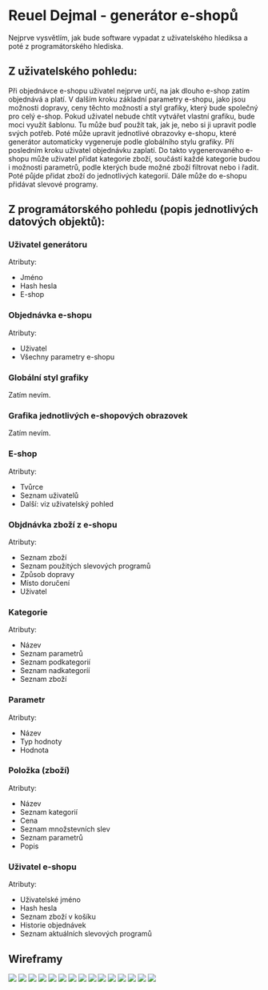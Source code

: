 # Reuel Dejmal - generátor e-shopů
Nejprve vysvětlím, jak bude software vypadat z uživatelského hlediksa a poté z programátorského hlediska.

## Z uživatelského pohledu:
Při objednávce e-shopu uživatel nejprve určí, na jak dlouho e-shop zatím objednává a platí. V dalším kroku základní parametry e-shopu, jako jsou možnosti dopravy, ceny těchto možností a styl grafiky, který bude společný pro celý e-shop. Pokud uživatel nebude chtít vytvářet vlastní grafiku, bude moci využít šablonu. Tu může buď použít tak, jak je, nebo si ji upravit podle svých potřeb. Poté může upravit jednotlivé obrazovky e-shopu, které generátor automaticky vygeneruje podle globálního stylu grafiky. Pří posledním kroku uživatel objednávku zaplatí.
Do takto vygenerovaného e-shopu může uživatel přidat kategorie zboží, součástí každé kategorie budou i možnosti parametrů, podle kterých bude možné zboží filtrovat nebo i řadit. Poté půjde přidat zboží do jednotlivých kategorií. Dále může do e-shopu přidávat slevové programy.

## Z programátorského pohledu (popis jednotlivých datových objektů):

### Uživatel generátoru
Atributy:
- Jméno
- Hash hesla
- E-shop

### Objednávka e-shopu
Atributy:
- Uživatel
- Všechny parametry e-shopu

### Globální styl grafiky
Zatím nevím.

### Grafika jednotlivých e-shopových obrazovek
Zatím nevím.

### E-shop
Atributy:
- Tvůrce
- Seznam uživatelů
- Další: viz uživatelský pohled

### Objdnávka zboží z e-shopu
Atributy:
- Seznam zboží
- Seznam použitých slevových programů
- Způsob dopravy
- Místo doručení
- Uživatel

### Kategorie
Atributy:
- Název
- Seznam parametrů
- Seznam podkategorií
- Seznam nadkategoríí
- Seznam zboží

### Parametr
Atributy:
- Název
- Typ hodnoty
- Hodnota

### Položka (zboží)
Atributy:
- Název
- Seznam kategorií
- Cena
- Seznam množstevních slev
- Seznam parametrů
- Popis

### Uživatel e-shopu
Atributy:
- Uživatelské jméno
- Hash hesla
- Seznam zboží v košíku
- Historie objednávek
- Seznam aktuálních slevových programů

## Wireframy
![](administrace-desktop.jpeg)
![](nastaveni_eshopu-desktop.jpeg)
![](novy_eshop-mobile.jpeg)
![](obnoveni_hesla-desktop.jpeg)
![](obnoveni_hesla-mobiile.jpeg)
![](obnoveni_hesla-okno.jpeg)
![](overeni_emailu-desktop.jpeg)
![](overeni_emailu-mobile.jpeg)
![](prhl_reg-mobile.jpeg)
![](pridat_upr_kateg-mobile-okno.jpeg)
![](pridat_upr_zbozi-mobile-okno.jpeg)
![](pridat_upr_zbozi-moble-okno.jpeg)
![](prihl_reg-desktop.jpeg)
![](uvod-desktop.jpeg)
![](uvod-mobile.jpeg)
